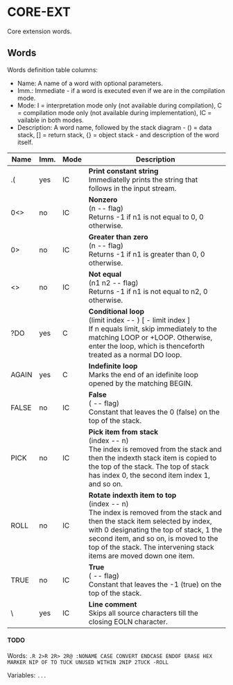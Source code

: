 ﻿# CORE-EXT

Core extension words.

## Words

Words definition table columns:

- Name: A name of a word with optional parameters.
- Imm.: Immediate - if a word is executed even if we are in the compilation mode.
- Mode: I = interpretation mode only (not available during compilation), C = compilation mode only
  (not available during implementation), IC = vailable in both modes.
- Description: A word name, followed by the stack diagram - () = data stack, [] = return stack, {} = object stack - and description of the word itself.

| Name     | Imm. | Mode | Description |
| ---      | ---  | ---  | --- |
| .(    | yes  | IC   | **Print constant string**<br>Immediatelly prints the string that follows in the input stream. |
| 0<>      | no   | IC   | **Nonzero**<br>(n -- flag)<br>Returns -1 if n1 is not equal to 0, 0 otherwise. |
| 0>       | no   | IC   | **Greater than zero**<br>(n -- flag)<br>Returns -1 if n1 is greater than 0, 0 otherwise. |
| <>       | no   | IC   | **Not equal**<br>(n1 n2 -- flag)<br>Returns -1 if n1 is not equal to n2, 0 otherwise. |
| ?DO      | yes  | C    | **Conditional loop**<br>(limit index -- ) [ - limit index ]<br>If n equals limit, skip immediately to the matching LOOP or +LOOP. Otherwise, enter the loop, which is thenceforth treated as a normal DO loop. |
| AGAIN    | yes  | C    | **Indefinite loop**<br>Marks the end of an idefinite loop opened by the matching BEGIN. |
| FALSE    | no   | IC   | **False**<br>( -- flag)<br>Constant that leaves the 0 (false) on the top of the stack. |
| PICK     | no   | IC   | **Pick item from stack**<br>(index -- n)<br>The index is removed from the stack and then the indexth stack item is copied to the top of the stack. The top of stack has index 0, the second item index 1, and so on. |
| ROLL     | no   | IC   | **Rotate indexth item to top**<br>(index -- n)<br>The index is removed from the stack and then the stack item selected by index, with 0 designating the top of stack, 1 the second item, and so on, is moved to the top of the stack. The intervening stack items are moved down one item. |
| TRUE     | no   | IC   | **True**<br>( -- flag)<br>Constant that leaves the -1 (true) on the top of the stack. |
| \        | yes  | IC   | **Line comment**<br>Skips all source characters till the closing EOLN character. |


#### TODO

Words: `.R 2>R 2R> 2R@ :NONAME CASE CONVERT ENDCASE ENDOF ERASE HEX MARKER NIP OF TO TUCK UNUSED WITHIN 2NIP 2TUCK -ROLL`

Variables: `...`